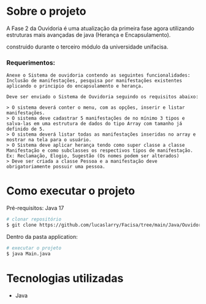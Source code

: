 # Sobre o projeto

A Fase 2 da Ouvidoria é uma atualização da primeira fase agora utilizando estruturas mais avançadas de java (Herança e Encapsulamento).

construido durante o terceiro módulo da universidade unifacisa.

### Requerimentos:

    Anexe o Sistema de ouvidoria contendo as seguintes funcionalidades: Inclusão de manifestações, pesquisa por manifestações existentes aplicando o principio do encapsulamento e herança.

    Deve ser enviado o Sistema de Ouvidoria seguindo os requisitos abaixo:

    > O sistema deverá conter o menu, com as opções, inserir e listar manifestações.
    > O sistema deve cadastrar 5 manifestações de no mínimo 3 tipos e salva-las em uma estrutura de dados do tipo Array com tamanho já definido de 5.
    > O sistema deverá listar todas as manifestações inseridas no array e mostrar na tela para o usuário.
    > O Sistema deve aplicar herança tendo como super classe a classe Manifestação e como subclasses os respectivos tipos de manifestação. Ex: Reclamação, Elogio, Sugestão (Os nomes podem ser alterados)
    > Deve ser criada a classe Pessoa e a manifestação deve obrigatoriamente possuir uma pessoa.


# Como executar o projeto
Pré-requisitos: Java 17
```bash
# clonar repositório
$ git clone https://github.com/lucaslarry/Facisa/tree/main/Java/OuvidoriaBasico_fase2
```
Dentro da pasta application:
```bash
# executar o projeto
$ java Main.java
```

# Tecnologias utilizadas
- Java

